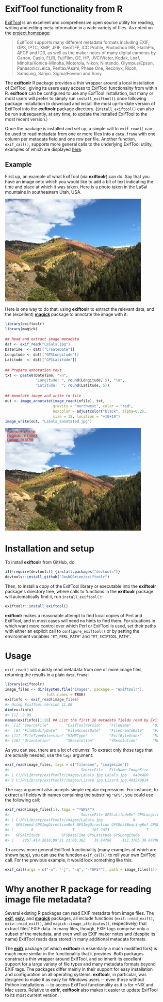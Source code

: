 <!-- README.md is generated from README.Rmd. Please edit that file -->



# ExifTool functionality from R

[ExifTool][ExifTool-home] is an excellent and comprehensive open
source utility for reading, writing and editing meta information in a
wide variety of files. As noted on the [project
homepage][ExifTool-home]:

> ExifTool supports many different metadata formats including EXIF, GPS,
> IPTC, XMP, JFIF, GeoTIFF, ICC Profile, Photoshop IRB, FlashPix, AFCP
> and ID3, as well as the maker notes of many digital cameras by Canon,
> Casio, FLIR, FujiFilm, GE, HP, JVC/Victor, Kodak, Leaf,
> Minolta/Konica-Minolta, Motorola, Nikon, Nintendo, Olympus/Epson,
> Panasonic/Leica, Pentax/Asahi, Phase One, Reconyx, Ricoh, Samsung,
> Sanyo, Sigma/Foveon and Sony.

The **exiftoolr** R package provides a thin wrapper around a local
installation of ExifTool, giving its users easy access to ExifTool
functionality from within R. **exiftoolr** can be configured to use
any ExifTool installation, but many or most users will prefer to
simply run `install_exiftool()` once following package installation to
download and install the most up-to-date version of ExifTool into the
**exiftoolr** package directory. (`install_exiftool()` can also be run
subsequently, at any time, to update the installed ExifTool to the
most recent version.)

Once the package is installed and set up, a simple call to
`exif_read()` can be used to read metadata from one or more files into
a `data.frame` with one column per metadata field and one row per
file. Another function, `exif_call()`, supports more general calls to
the underlying ExifTool utility, examples of which are displayed
[here][ExifTool-examples].

## Example

First up, an example of what ExifTool (via **exiftoolr**) can do. Say
that you have an image onto which you would like to add a bit of text
indicating the time and place at which it was taken. Here is a photo
taken in the LaSal mountains in southeastern Utah, USA.

![](img/LaSals.jpg)

Here is one way to do that, using **exiftoolr** to extract the
relevant data, and the (excellent)
[**magick**](https://CRAN.R-project.org/package=magick) package to
annotate the image with it:


```r
library(exiftoolr)
library(magick)

## Read and extract image metadata
dat <- exif_read("LaSals.jpg")
DateTime  <- dat[["CreateDate"]]
Longitude <- dat[["GPSLongitude"]]
Latitude  <- dat[["GPSLatitude"]]

## Prepare annotation text
txt <- paste0(DateTime, "\n",
              "Longitude: ", round(Longitude, 5), "\n",
              "Latitude:  ", round(Latitude, 5))

## Annotate image and write to file
out <- image_annotate(image_read(infile), txt,
                      gravity = "northwest", color = "red",
                      boxcolor = adjustcolor("black", alpha=0.2),
                      size = 15, location = "+10+10")
image_write(out, "LaSals_annotated.jpg")
```

![](img/LaSals_annotated.jpg)


# Installation and setup

To install **exiftoolr** from GitHub, do:


```r
if(!require(devtools)) {install.packages("devtools")}
devtools::install_github("JoshOBrien/exiftoolr")
```

Then, to install a copy of the ExifTool library or executable into the
**exiftoolr** package's directory tree, where calls to functions in
the **exiftoolr** package will automatically find it, run
`install_exiftool()`:


```r
exiftoolr::install_exiftool()
```

**exiftoolr** makes a reasonable attempt to find local copies of Perl
and ExifTool, and in most cases will need no hints to find them. For
situations in which want more control over which Perl or ExifTool is
used, set their paths with either an explicit call to
`configure_exiftool()` or by setting the environment variables
`"ET_PERL_PATH"` and `"ET_EXIFTOOL_PATH"`.


# Usage

`exif_read()` will quickly read metadata from one or more image files,
returning the results in a plain `data.frame`: 


```r
library(exiftoolr)
image_files <- dir(system.file("images", package = "exiftoolr"), 
                   full.names = TRUE)
exifinfo <- exif_read(image_files)
#> Using ExifTool version 11.08
dim(exifinfo)
#> [1]  2 99
names(exifinfo)[1:20] ## List the first 20 metadata fields read by ExifTool
#>  [1] "SourceFile"        "ExifToolVersion"   "FileName"          "Directory"         "FileSize"         
#>  [6] "FileModifyDate"    "FileAccessDate"    "FileCreateDate"    "FilePermissions"   "FileType"         
#> [11] "FileTypeExtension" "MIMEType"          "ExifByteOrder"     "Make"              "Model"            
#> [16] "Orientation"       "XResolution"       "YResolution"       "ResolutionUnit"    "Software"
```

As you can see, there are a lot of columns! To extract only those
tags that are actually needed, use the `tags` argument:


```r
exif_read(image_files, tags = c("filename", "imagesize"))
#>                                 SourceFile   FileName ImageSize
#> 1 C:/R/Library/exiftoolr/images/LaSals.jpg LaSals.jpg   640x480
#> 2 C:/R/Library/exiftoolr/images/Lizard.jpg Lizard.jpg 4032x3024
```

The `tags` argument also accepts simple regular expressions. For
instance, to extract all fields with names containing the substring
`"GPS"`, you could use the following call:


```r
exif_read(image_files[1], tags = "*GPS*")
#>                                 SourceFile GPSLatitudeRef GPSLongitudeRef GPSAltitudeRef GPSTimeStamp GPSSpeedRef
#> 1 C:/R/Library/exiftoolr/images/LaSals.jpg              N               W              0     23:05:36           K
#>   GPSSpeed GPSImgDirectionRef GPSImgDirection GPSDestBearingRef GPSDestBearing GPSDateStamp GPSHPositioningError
#> 1        0                  T        107.2073                 T       107.2073   2016:09:21                    5
#>   GPSAltitude          GPSDateTime GPSLatitude GPSLongitude                        GPSPosition
#> 1    2257.414 2016:09:21 23:05:36Z    39.64798    -111.3705 39.6479805555556 -111.370505555556
```


To access more general ExifTool functionality (many examples of which
are shown
[here](http://owl.phy.queensu.ca/~phil/exiftool/examples.html)), you
can use the function `exif_call()` to roll your own ExifTool call. For
the previous example, it would look something like this:


```r
exif_call(args = c("-n", "-j", "-q", "-*GPS*"), path = image_files[1])
```


# Why another R package for reading image file metadata?

Several existing R packages can read EXIF metadata from image
files. The [**exif**](https://CRAN.R-project.org/package=exif),
[**exiv**](https://github.com/hrbrmstr/exiv), and
[**magick**](https://CRAN.R-project.org/package=magick) packages, all
include functions (`exif::read_exif()`, `exiv::read_exif()`, and
`magick::image_attributes()`, respectively) that extract files' EXIF
data. In many files, though, EXIF tags comprise only a subset of the
metadata, and even well as EXIF maker notes and (despite its name)
ExifTool reads data stored in many additional metadata formats.

The [**exifr**](https://CRAN.R-project.org/package=exifr) package (of
which **exiftoolr** is essentially a much modified fork) is much more
similar in the functionality that it provides. Both packages construct
a thin wrapper around ExifTool, and so inherit its excellent support
for a large variety of file types and many metadata formats beyond
EXIF tags. The packages differ mainly in their support for easy
installation and configuration on all operating
systems. **exiftoolr**, in particular, was designed to make it as easy
for Windows users -- even those without Python installations -- to
access ExifTool functionality as it is for *NIX and Mac
users. Relative to **exifr**, **exiftoolr** also makes it easier to
update ExifTool to its most current version.



[ExifTool-home]: http://www.sno.phy.queensu.ca/%7Ephil/exiftool/
[ExifTool-examples]: http://owl.phy.queensu.ca/~phil/exiftool/examples.html
